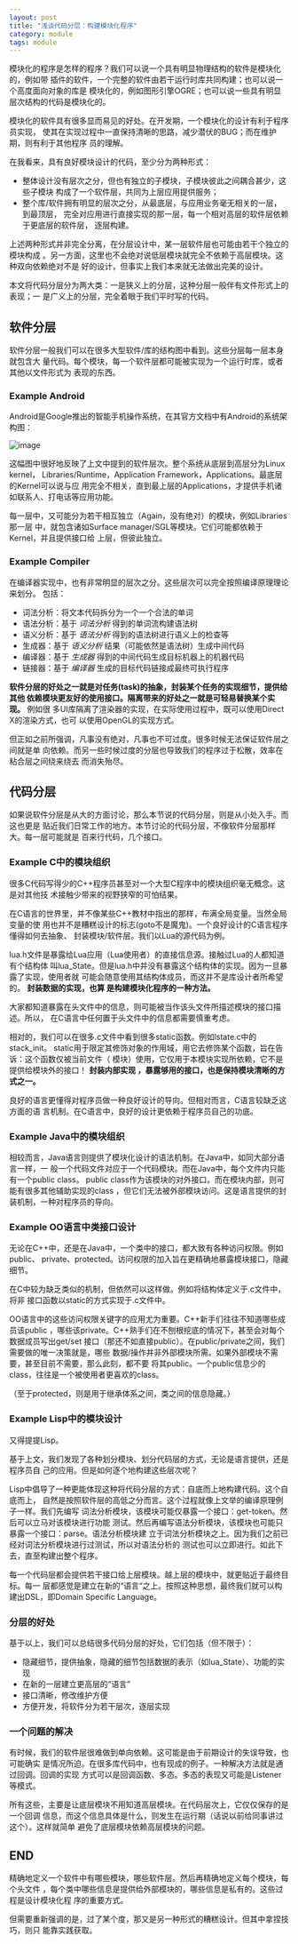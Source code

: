 ```yaml
---
layout: post
title: "浅谈代码分层：构建模块化程序"
category: module
tags: module
---
```


模块化的程序是怎样的程序？我们可以说一个具有明显物理结构的软件是模块化的，例如带
插件的软件，一个完整的软件由若干运行时库共同构建；也可以说一个高度面向对象的库是
模块化的，例如图形引擎OGRE；也可以说一些具有明显层次结构的代码是模块化的。

模块化的软件具有很多显而易见的好处。在开发期，一个模块化的设计有利于程序员实现，
使其在实现过程中一直保持清晰的思路，减少潜伏的BUG；而在维护期，则有利于其他程序 员的理解。

在我看来，具有良好模块设计的代码，至少分为两种形式：

-   整体设计没有层次之分，但也有独立的子模块，子模块彼此之间耦合甚少，这些子模块 构成了一个软件层，共同为上层应用提供服务；
-   整个库/软件拥有明显的层次之分，从最底层，与应用业务毫无相关的一层，到最顶层，
    完全对应用进行直接实现的那一层，每一个相对高层的软件层依赖于更底层的软件层， 逐层构建。

上述两种形式并非完全分离，在分层设计中，某一层软件层也可能由若干个独立的模块构成
。另一方面，这里也不会绝对说低层模块就完全不依赖于高层模块。这种双向依赖绝对不是 好的设计，但事实上我们本来就无法做出完美的设计。

本文将代码分层分为两大类：一是狭义上的分层，这种分层一般伴有文件形式上的表现；一 是广义上的分层，完全着眼于我们平时写的代码。

## 软件分层

软件分层一般我们可以在很多大型软件/库的结构图中看到。这些分层每一层本身就包含大
量代码。每个模块，每一个软件层都可能被实现为一个运行时库，或者其他以文件形式为 表现的东西。

### Example Android

Android是Google推出的智能手机操作系统，在其官方文档中有Android的系统架构图：

![image](/assets/res/module_level/android-architecture.jpg)

这幅图中很好地反映了上文中提到的软件层次。整个系统从底层到高层分为Linux kernel，
Libraries/Runtime，Application
Framework，Applications。最底层的Kernel可以说与应
用完全不相关，直到最上层的Applications，才提供手机诸如联系人、打电话等应用功能。

每一层中，又可能分为若干相互独立（Again，没有绝对）的模块，例如Libraries那一层 中，就包含诸如Surface
manager/SGL等模块。它们可能都依赖于Kernel，并且提供接口给 上层，但彼此独立。

### Example Compiler

在编译器实现中，也有非常明显的层次之分。这些层次可以完全按照编译原理理论来划分。 包括：

-   词法分析：将文本代码拆分为一个一个合法的单词
-   语法分析：基于 *词法分析* 得到的单词流构建语法树
-   语义分析：基于 *语法分析* 得到的语法树进行语义上的检查等
-   生成器：基于 *语义分析* 结果（可能依然是语法树）生成中间代码
-   编译器：基于 *生成器* 得到的中间代码生成目标机器上的机器代码
-   链接器：基于 *编译器* 生成的目标代码链接成最终可执行程序

**软件分层的好处之一就是对任务(task)的抽象，封装某个任务的实现细节，提供给其他 依赖模块更友好的使用接口。隔离带来的好处之一就是可轻易替换某个实现。**
例如很 多UI库隔离了渲染器的实现，在实际使用过程中，既可以使用Direct X的渲染方式，也可 以使用OpenGL的实现方式。

但正如之前所强调，凡事没有绝对，凡事也不可过度。很多时候无法保证软件层之间就是单
向依赖。而另一些时候过度的分层也导致我们的程序过于松散，效率在粘合层之间绕来绕去 而消失殆尽。

## 代码分层

如果说软件分层是从大的方面讨论，那么本节说的代码分层，则是从小处入手。而这也更是
贴近我们日常工作的地方。本节讨论的代码分层，不像软件分层那样大。每一层可能就是 百来行代码，几个接口。

### Example C中的模块组织

很多C代码写得少的C++程序员甚至对一个大型C程序中的模块组织毫无概念。这是对其他技 术接触少带来的视野狭窄的可怕结果。

在C语言的世界里，并不像某些C++教材中指出的那样，布满全局变量。当然全局变量的使
用也并不是糟糕设计的标志(goto不是魔鬼)。一个良好设计的C语言程序懂得如何去抽象、 封装模块/软件层。我们以Lua的源代码为例。

lua.h文件是暴露给Lua应用（Lua使用者）的直接信息源。接触过Lua的人都知道有个结构体
叫lua\_State。但是lua.h中并没有暴露这个结构体的实现。因为一旦暴露了实现，使用者就
可能会随意使用其结构体成员，而这并不是库设计者所希望的。 **封装数据的实现，也算 是构建模块化程序的一种方法。**

大家都知道暴露在头文件中的信息，则可能被当作该头文件所描述模块的接口描述。所以， 在C语言中任何置于头文件中的信息都需要慎重考虑。

相对的，我们可以在很多.c文件中看到很多static函数。例如lstate.c中的stack\_init。
static用于限定其修饰对象的作用域，用它去修饰某个函数，旨在告诉：这个函数仅被当前文件（
模块）使用，它仅用于本模块实现所依赖，它不是提供给模块外的接口！
**封装内部实现 ，暴露够用的接口，也是保持模块清晰的方式之一。**

良好的语言更懂得对程序员做一种良好设计的导向。但相对而言，C语言较缺乏这方面的语
言机制。在C语言中，良好的设计更依赖于程序员自己的功底。

### Example Java中的模块组织

相较而言，Java语言则提供了模块化设计的语法机制。在Java中，如同大部分语言一样，一
般一个代码文件对应于一个代码模块。而在Java中，每个文件内只能有一个public class。 public
class作为该模块的对外接口。而在模块内部，则可能有很多其他辅助实现的class
，但它们无法被外部模块访问。这是语言提供的封装机制，一种对程序员的导向。

### Example OO语言中类接口设计

无论在C++中，还是在Java中，一个类中的接口，都大致有各种访问权限。例如public、
private、protected。访问权限的加入旨在更精确地暴露模块接口，隐藏细节。

在C中较为缺乏类似的机制，但依然可以这样做。例如将结构体定义于.c文件中，将非 接口函数以static的方式实现于.c文件中。

OO语言中的这些访问权限关键字的应用尤为重要。C++新手们往往不知道哪些成员该public
，哪些该private。C++熟手们在不刨根挖底的情况下，甚至会对每个数据成员写出get/set
接口（那还不如直接public）。在public/private之间，我们需要做的唯一决策就是，哪些
数据/操作并非外部模块所需。如果外部模块不需要，甚至目前不需要，那么此刻，都不要
将其public。一个public信息少的class，往往是一个被使用者更喜欢的class。

（至于protected，则是用于继承体系之间，类之间的信息隐藏。）

### Example Lisp中的模块设计

又得提提Lisp。

基于上文，我们发现了各种划分模块、划分代码层的方式，无论是语言提供，还是程序员自 己的应用。但是如何逐个地构建这些层次呢？

Lisp中倡导了一种更能体现这种将代码分层的方式：自底而上地构建代码。这个自底而上，
自然是按照软件层的高低之分而言。这个过程就像上文举的编译原理例子一样。我们先编写
词法分析模块，该模块可能仅暴露一个接口：get-token。然后可以立马对该模块进行功能
测试。然后再编写语法分析模块，该模块也可能只暴露一个接口：parse。语法分析模块建
立于词法分析模块之上。因为我们之前已经对词法分析模块进行过测试，所以对语法分析的 测试也可以立即进行。如此下去，直至构建出整个程序。

每一个代码层都会提供若干接口给上层模块。越上层的模块中，就更贴近于最终目标。每一
层都感觉是建立在新的“语言“之上。按照这种思想，最终我们就可以构建出DSL，即Domain Specific Language。

### 分层的好处

基于以上，我们可以总结很多代码分层的好处，它们包括（但不限于）：

-   隐藏细节，提供抽象，隐藏的细节包括数据的表示（如lua\_State）、功能的实现
-   在新的一层建立更高层的“语言”
-   接口清晰，修改维护方便
-   方便开发，将软件分为若干层次，逐层实现

### 一个问题的解决

有时候，我们的软件层很难做到单向依赖。这可能是由于前期设计的失误导致，也可能确实
是情况所迫。在很多库代码中，也有现成的例子。一种解决方法就是通过回调。回调的实现
方式可以是回调函数、多态。多态的表现又可能是Listener等模式。

所有这些，主要是让底层模块不用知道高层模块。在代码层次上，它仅仅保存的是一个回调
信息，而这个信息具体是什么，则发生在运行期（话说以前给同事讲过这个）。这样就简单 避免了底层模块依赖高层模块的问题。

## END

精确地定义一个软件中有哪些模块，哪些软件层。然后再精确地定义每个模块，每个头文件
，每个类中哪些信息是提供给外部模块的，哪些信息是私有的。这些过程是设计模块化程 序的重要方式。

但需要重新强调的是，过了某个度，那又是另一种形式的糟糕设计。但其中拿捏技巧，则只 能靠实践获取。



